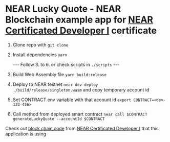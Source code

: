 # NEAR Lucky Quote - NEAR Blockchain example app for [NEAR Certificated Developer I](https://hackmd.io/@nearly-learning/ncd-1-1d) certificate

1. Clone repo with `git clone`
2. Install dependencies `yarn`

   --- Follow 3. to 6. or check scripts in `./scripts` ---

3. Build Web Assembly file `yarn build:release`
4. Deploy to NEAR testnet `near dev-deploy ./build/release/singleton.wasm` and copy temporary account id
5. Set CONTRACT env variable with that account id `export CONTRACT=<dev-123-456>`
6. Call method from deployed smart contract `near call $CONTRACT generateLuckyQuote --accountId $CONTRACT`

Check out [block chain code](https://github.com/Seva98/near-lucky-quote) from [NEAR Certificated Developer I](https://hackmd.io/@nearly-learning/ncd-1-1d) that this application is using
